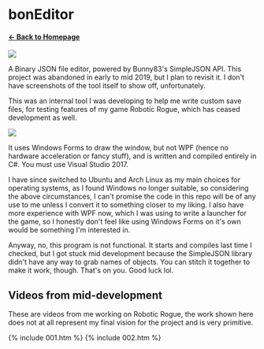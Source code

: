 # bonEditor
#### [← Back to Homepage](https://bonkmaykrq.github.io/)

![](https://files.gamebanana.com/bitpit/bedit-newlogo-soontm.png)

A Binary JSON file editor, powered by Bunny83's SimpleJSON API. This project was abandoned in early to mid 2019, but I plan to revisit it. I don't have screenshots of the tool itself to show off, unfortunately.

This was an internal tool I was developing to help me write custom save files, for testing features of my game Robotic Rogue, which has ceased development as well. 

![](https://files.gamebanana.com/bitpit/bitmap-arfglabreg.png)

It uses Windows Forms to draw the window, but not WPF (hence no hardware acceleration or fancy stuff), and is written and compiled entirely in C#. You must use Visual Studio 2017.

I have since switched to Ubuntu and Arch Linux as my main choices for operating systems, as I found Windows no longer suitable, so considering the above circumstances, I can't promise the code in this repo will be of any use to me unless I convert it to something closer to my liking. I also have more experience with WPF now, which I was using to write a launcher for the game, so I honestly don't feel like using Windows Forms on it's own would be something I'm interested in.

Anyway, no, this program is not functional. It starts and compiles last time I checked, but I got stuck mid development because the SimpleJSON library didn't have any way to grab names of objects. You can stitch it together to make it work, though. That's on you. Good luck lol.

## Videos from mid-development
These are videos from me working on Robotic Rogue, the work shown here does not at all represent my final vision for the project and is very primitive.  
  
  
{% include 001.htm %}
{% include 002.htm %}
